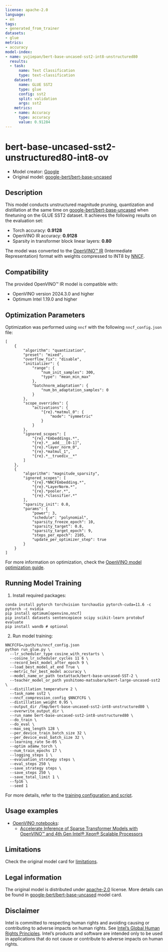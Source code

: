 ```yaml
---
license: apache-2.0
language:
- en
tags:
- generated_from_trainer
datasets:
- glue
metrics:
- accuracy
model-index:
- name: yujiepan/bert-base-uncased-sst2-int8-unstructured80
  results:
  - task:
      name: Text Classification
      type: text-classification
    dataset:
      name: GLUE SST2
      type: glue
      config: sst2
      split: validation
      args: sst2
    metrics:
    - name: Accuracy
      type: accuracy
      value: 0.91284
---
```


# bert-base-uncased-sst2-unstructured80-int8-ov

 * Model creator: [Google](https://huggingface.co/google-bert)
 * Original model: [google-bert/bert-base-uncased](https://huggingface.co/google-bert/bert-base-uncased)

## Description

This model conducts unstructured magnitude pruning, quantization and distillation at the same time on [google-bert/bert-base-uncased](https://huggingface.co/google-bert/bert-base-uncased) when finetuning on the GLUE SST2 dataset.
It achieves the following results on the evaluation set:
- Torch accuracy: **0.9128**
- OpenVINO IR accuracy: **0.9128**
- Sparsity in transformer block linear layers: **0.80**

The model was converted to the [OpenVINO™ IR](https://docs.openvino.ai/2024/documentation/openvino-ir-format.html) (Intermediate Representation) format with weights compressed to INT8 by [NNCF](https://github.com/openvinotoolkit/nncf).

## Compatibility

The provided OpenVINO™ IR model is compatible with:

* OpenVINO version 2024.3.0 and higher
* Optimum Intel 1.19.0 and higher

## Optimization Parameters

Optimization was performed using `nncf` with the following `nncf_config.json` file:

```
[
    {
        "algorithm": "quantization",
        "preset": "mixed",
        "overflow_fix": "disable",
        "initializer": {
            "range": {
                "num_init_samples": 300,
                "type": "mean_min_max"
            },
            "batchnorm_adaptation": {
                "num_bn_adaptation_samples": 0
            }
        },
        "scope_overrides": {
            "activations": {
                "{re}.*matmul_0": {
                    "mode": "symmetric"
                }
            }
        },
        "ignored_scopes": [
            "{re}.*Embeddings.*",
            "{re}.*__add___[0-1]",
            "{re}.*layer_norm_0",
            "{re}.*matmul_1",
            "{re}.*__truediv__*"
        ]
    },
    {
        "algorithm": "magnitude_sparsity",
        "ignored_scopes": [
            "{re}.*NNCFEmbedding.*",
            "{re}.*LayerNorm.*",
            "{re}.*pooler.*",
            "{re}.*classifier.*"
        ],
        "sparsity_init": 0.0,
        "params": {
            "power": 3,
            "schedule": "polynomial",
            "sparsity_freeze_epoch": 10,
            "sparsity_target": 0.8,
            "sparsity_target_epoch": 9,
            "steps_per_epoch": 2105,
            "update_per_optimizer_step": true
        }
    }
]
```

For more information on optimization, check the [OpenVINO model optimization guide](https://docs.openvino.ai/2024/openvino-workflow/model-optimization.html).

## Running Model Training

1. Install required packages:

```
conda install pytorch torchvision torchaudio pytorch-cuda=11.6 -c pytorch -c nvidia
pip install optimum[openvino,nncf]
pip install datasets sentencepiece scipy scikit-learn protobuf evaluate
pip install wandb # optional
```

2. Run model training:

```
NNCFCFG=/path/to/nncf_config.json
python run_glue.py \
  --lr_scheduler_type cosine_with_restarts \
  --cosine_lr_scheduler_cycles 11 6 \
  --record_best_model_after_epoch 9 \
  --load_best_model_at_end True \
  --metric_for_best_model accuracy \
  --model_name_or_path textattack/bert-base-uncased-SST-2 \
  --teacher_model_or_path yoshitomo-matsubara/bert-large-uncased-sst2 \
  --distillation_temperature 2 \
  --task_name sst2 \
  --nncf_compression_config $NNCFCFG \
  --distillation_weight 0.95 \
  --output_dir /tmp/bert-base-uncased-sst2-int8-unstructured80 \
  --overwrite_output_dir \
  --run_name bert-base-uncased-sst2-int8-unstructured80 \
  --do_train \
  --do_eval \
  --max_seq_length 128 \
  --per_device_train_batch_size 32 \
  --per_device_eval_batch_size 32 \
  --learning_rate 5e-05 \
  --optim adamw_torch \
  --num_train_epochs 17 \
  --logging_steps 1 \
  --evaluation_strategy steps \
  --eval_steps 250 \
  --save_strategy steps \
  --save_steps 250 \
  --save_total_limit 1 \
  --fp16 \
  --seed 1
```

For more details, refer to the [training configuration and script](https://gist.github.com/yujiepan-work/5d7e513a47b353db89f6e1b512d7c080).

## Usage examples

* [OpenVINO notebooks](https://github.com/openvinotoolkit/openvino_notebooks):
  - [Accelerate Inference of Sparse Transformer Models with OpenVINO™ and 4th Gen Intel® Xeon® Scalable Processors](https://github.com/openvinotoolkit/openvino_notebooks/blob/latest/notebooks/sparsity-optimization/sparsity-optimization.ipynb)

## Limitations

Check the original model card for [limitations](https://huggingface.co/google-bert/bert-base-uncased).

## Legal information

The original model is distributed under [apache-2.0](https://choosealicense.com/licenses/apache-2.0/) license. More details can be found in [google-bert/bert-base-uncased](https://huggingface.co/google-bert/bert-base-uncased) model card.

## Disclaimer

Intel is committed to respecting human rights and avoiding causing or contributing to adverse impacts on human rights. See [Intel’s Global Human Rights Principles](https://www.intel.com/content/dam/www/central-libraries/us/en/documents/policy-human-rights.pdf). Intel’s products and software are intended only to be used in applications that do not cause or contribute to adverse impacts on human rights.